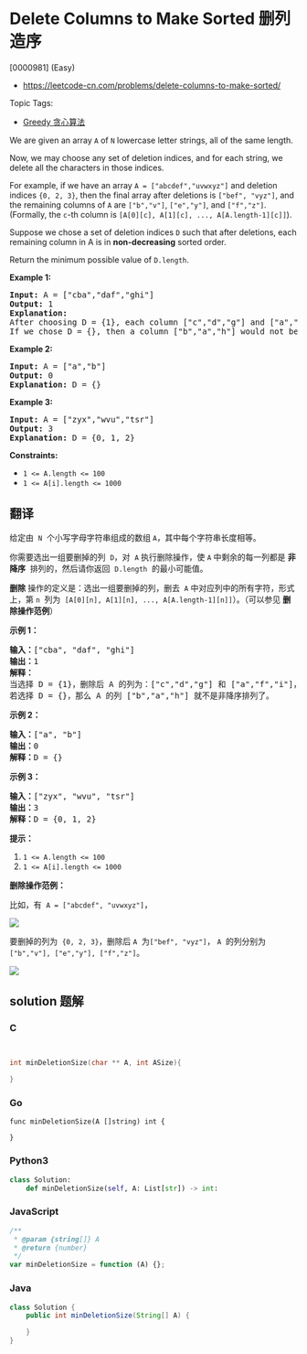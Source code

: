 # Delete Columns to Make Sorted 删列造序

[0000981] (Easy)

- https://leetcode-cn.com/problems/delete-columns-to-make-sorted/

Topic Tags:

- [Greedy 贪心算法](https://leetcode-cn.com/tag/greedy/)

We are given an array `A` of `N` lowercase letter strings, all of the same length.

Now, we may choose any set of deletion indices, and for each string, we delete all the characters in those indices.

For example, if we have an array `A = ["abcdef","uvwxyz"]` and deletion indices `{0, 2, 3}`, then the final array after deletions is `["bef", "vyz"]`, and the remaining columns of `A` are `["b","v"]`, `["e","y"]`, and `["f","z"]`.  (Formally, the `c`\-th column is `[A[0][c], A[1][c], ..., A[A.length-1][c]]`).

Suppose we chose a set of deletion indices `D` such that after deletions, each remaining column in A is in **non-decreasing** sorted order.

Return the minimum possible value of `D.length`.

**Example 1:**

<pre><strong>Input:</strong> A = ["cba","daf","ghi"]
<strong>Output:</strong> 1
<strong>Explanation: </strong>
After choosing D = {1}, each column ["c","d","g"] and ["a","f","i"] are in non-decreasing sorted order.
If we chose D = {}, then a column ["b","a","h"] would not be in non-decreasing sorted order.
</pre>

**Example 2:**

<pre><strong>Input:</strong> A = ["a","b"]
<strong>Output:</strong> 0
<strong>Explanation: </strong>D = {}
</pre>

**Example 3:**

<pre><strong>Input:</strong> A = ["zyx","wvu","tsr"]
<strong>Output:</strong> 3
<strong>Explanation: </strong>D = {0, 1, 2}
</pre>

**Constraints:**

- `1 <= A.length <= 100`
- `1 <= A[i].length <= 1000`

## 翻译

给定由  `N`  个小写字母字符串组成的数组 `A`，其中每个字符串长度相等。

你需要选出一组要删掉的列  `D`，对  `A` 执行删除操作，使 `A` 中剩余的每一列都是 **非降序**  排列的，然后请你返回  `D.length`  的最小可能值。

**删除** 操作的定义是：选出一组要删掉的列，删去  `A` 中对应列中的所有字符，形式上，第 `n`  列为  `[A[0][n], A[1][n], ..., A[A.length-1][n]]`）。（可以参见 **删除操作范例**）

**示例 1：**

<pre><strong>输入：</strong>["cba", "daf", "ghi"]
<strong>输出：</strong>1
<strong>解释：</strong>
当选择 D = {1}，删除后 A 的列为：["c","d","g"] 和 ["a","f","i"]，均为非降序排列。
若选择 D = {}，那么 A 的列 ["b","a","h"] 就不是非降序排列了。
</pre>

**示例 2：**

<pre><strong>输入：</strong>["a", "b"]
<strong>输出：</strong>0
<strong>解释：</strong>D = {}
</pre>

**示例 3：**

<pre><strong>输入：</strong>["zyx", "wvu", "tsr"]
<strong>输出：</strong>3
<strong>解释：</strong>D = {0, 1, 2}
</pre>

**提示：**

1.  `1 <= A.length <= 100`
2.  `1 <= A[i].length <= 1000`

**删除操作范例：**

比如，有  `A = ["abcdef", "uvwxyz"]`，

![](https://assets.leetcode-cn.com/aliyun-lc-upload/uploads/2019/07/06/944_1.png)

要删掉的列为  `{0, 2, 3}`，删除后 `A`  为`["bef", "vyz"]`， `A`  的列分别为`["b","v"], ["e","y"], ["f","z"]`。

![](https://assets.leetcode-cn.com/aliyun-lc-upload/uploads/2019/07/06/944_2.png)

## solution 题解

### C

```c


int minDeletionSize(char ** A, int ASize){

}
```

### Go

```golang
func minDeletionSize(A []string) int {

}
```

### Python3

```python
class Solution:
    def minDeletionSize(self, A: List[str]) -> int:
```

### JavaScript

```javascript
/**
 * @param {string[]} A
 * @return {number}
 */
var minDeletionSize = function (A) {};
```

### Java

```java
class Solution {
    public int minDeletionSize(String[] A) {

    }
}
```
